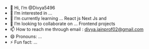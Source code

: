 - 👋 Hi, I’m @Divya5496
- 👀 I’m interested in ...
- 🌱 I’m currently learning ... React js Next Js and 
- 💞️ I’m looking to collaborate on ... Frontend projects
- 📫 How to reach me through email : divya.jainprof02@gmail.com
- 😄 Pronouns: ...
- ⚡ Fun fact: ...

<!---
Divya5496/Divya5496 is a ✨ special ✨ repository because its `README.md` (this file) appears on your GitHub profile.
You can click the Preview link to take a look at your changes.
--->
